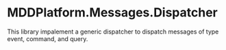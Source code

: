 # MDDPlatform.Messages.Dispatcher
This library impalement a generic dispatcher to dispatch messages of type event, command, and query.

